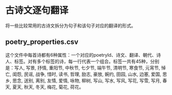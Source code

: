 # 古诗文逐句翻译

将一些比较常用的古诗文拆分为句子和该句子对应的翻译的形式。
## poetry_properties.csv
这个文件中每首诗都有6种属性：一个对应的poetryId、诗文、翻译、朝代、诗人、标签。对有多个标签的诗，每一行代表一个组合。标签一共有45种，分别是：写人, 写景, 抒情, 重阳节, 中秋节, 七夕节, 端午节, 清明节, 寒食节, 元宵节, 悼亡, 闺怨, 民谣, 战争, 惜时, 读书, 哲理, 励志, 豪放, 婉约, 田园, 山水, 边塞, 爱国, 思乡, 思念, 送别, 离别, 友情, 爱情, 咏物, 柳树, 写山, 写水, 写风, 写花, 写雪, 写月, 春天, 夏天, 秋天, 冬天, 梅花, 菊花, 荷花。
